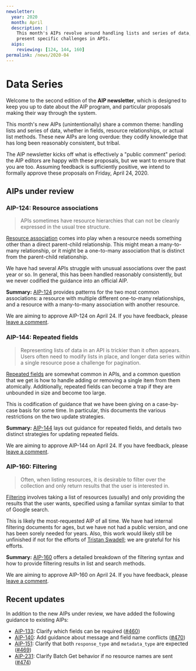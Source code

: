```yaml
---
newsletter:
  year: 2020
  month: April
  description: |
    This month's AIPs revolve around handling lists and series of data, which
    present specific challenges in APIs.
  aips:
    reviewing: [124, 144, 160]
permalink: /news/2020-04
---
```


# Data Series

Welcome to the second edition of the **AIP newsletter**, which is designed to
keep you up to date about the AIP program, and particular proposals making
their way through the system.

This month's new AIPs (unintentionally) share a common theme: handling lists
and series of data, whether in fields, resource relationships, or actual list
methods. These new AIPs are long overdue: they codify knowledge that has long
been reasonably consistent, but tribal.

The AIP newsletter kicks off what is effectively a "public comment" period: the
AIP editors are happy with these proposals, but we want to ensure that you are
too. Assuming feedback is sufficiently positive, we intend to formally approve
these proposals on Friday, April 24, 2020.

## AIPs under review

### AIP-124: Resource associations

> APIs sometimes have resource hierarchies that can not be cleanly expressed in
> the usual tree structure.

[Resource association][aip-124] comes into play when a resource needs something
other than a direct parent-child relationship. This might mean a many-to-many
relationship, or it might be a one-to-many association that is distinct from
the parent-child relationship.

We have had several APIs struggle with unusual associations over the past year
or so. In general, this has been handled reasonably consistently, but we never
codified the guidance into an official AIP.

**Summary:** [AIP-124][] provides patterns for the two most common
associations: a resource with multiple different one-to-many relationships, and
a resource with a many-to-many association with another resource.

We are aiming to approve AIP-124 on April 24. If you have feedback, please
[leave a comment](https://github.com/googleapis/aip/pull/475).

[aip-124]: ../aip/0124.md

### AIP-144: Repeated fields

> Representing lists of data in an API is trickier than it often appears. Users
> often need to modify lists in place, and longer data series within a single
> resource pose a challenge for pagination.

[Repeated fields][aip-144] are somewhat common in APIs, and a common question
that we get is how to handle adding or removing a single item from them
atomically. Additionally, repeated fields can become a trap if they are
unbounded in size and become too large.

This is codification of guidance that we have been giving on a case-by-case
basis for some time. In particular, this documents the various restrictions on
the two update strategies.

**Summary:** [AIP-144][] lays out guidance for repeated fields, and details two
distinct strategies for updating repeated fields.

We are aiming to approve AIP-144 on April 24. If you have feedback, please
[leave a comment](https://github.com/googleapis/aip/pull/476).

[aip-144]: ../aip/0144.md

### AIP-160: Filtering

> Often, when listing resources, it is desirable to filter over the collection
> and only return results that the user is interested in.

[Filtering][aip-160] involves taking a list of resources (usually) and only
providing the results that the user wants, specified using a familiar syntax
similar to that of Google search.

This is likely the most-requested AIP of all time. We have had internal
filtering documents for ages, but we have not had a public version, and one has
been sorely needed for years. Also, this work would likely still be unfinished
if not for the efforts of [Tristan Swadell][]; we are grateful for his efforts.

**Summary:** [AIP-160][] offers a detailed breakdown of the filtering syntax
and how to provide filtering results in list and search methods.

We are aiming to approve AIP-160 on April 24. If you have feedback, please
[leave a comment](https://github.com/googleapis/aip/pull/473).

[aip-160]: ../aip/0160.md
[tristan swadell]: https://github.com/tristonianjones

## Recent updates

In addition to the new AIPs under review, we have added the following guidance
to existing AIPs:

- [AIP-133](../aip/0133.md): Clarify which fields can be required
  ([#460](https://github.com/googleapis/aip/pull/460))
- [AIP-140](../aip/0140.md): Add guidance about message and field name
  conflicts ([#470](https://github.com/googleapis/aip/pull/470))
- [AIP-151](../aip/0151.md): Clarify that both `response_type` and
  `metadata_type` are expected
  ([#469](https://github.com/googleapis/aip/pull/469))
- [AIP-231](../aip/0231.md): Clarify Batch Get behavior if no resource names
  are sent ([#474](https://github.com/googleapis/aip/pull/474))
